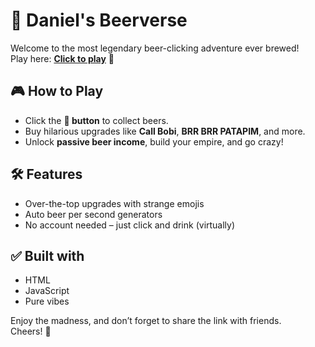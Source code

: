 # 🍻 Daniel's Beerverse

Welcome to the most legendary beer-clicking adventure ever brewed!  
Play here: [**Click to play**](https://yourusername.github.io/beerverse/) 🍺

## 🎮 How to Play
- Click the **🍻 button** to collect beers.
- Buy hilarious upgrades like **Call Bobi**, **BRR BRR PATAPIM**, and more.
- Unlock **passive beer income**, build your empire, and go crazy!

## 🛠️ Features
- Over-the-top upgrades with strange emojis
- Auto beer per second generators
- No account needed – just click and drink (virtually)

## ✅ Built with
- HTML
- JavaScript
- Pure vibes

Enjoy the madness, and don’t forget to share the link with friends.  
Cheers! 🍺
